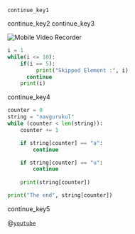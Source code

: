 ```ngMeta
continue_key1
```

continue_key2
continue_key3


![Mobile Video Recorder](assets/how-continue-`statement`-works.jpg)

```python
i = 1
while(i <= 10):
    if(i == 5):
         print("Skipped Element :", i)
      continue
    print(i)
```
continue_key4




```python
counter = 0
string = "navgurukul"
while (counter < len(string)):
    counter += 1

    if string[counter] == "a":
        continue

    if string[counter] == "u":
        continue
    
    print(string[counter])

print("The end", string[counter])
```
continue_key5


@[`youtube`](https://www.`youtube`.com/watch?v=rOfNF7gj5t0)